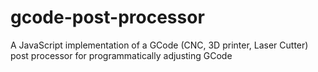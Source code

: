 # gcode-post-processor
A JavaScript implementation of a GCode (CNC, 3D printer, Laser Cutter) post processor for programmatically adjusting GCode 
